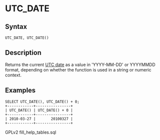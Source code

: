 # UTC\_DATE

## Syntax

```
UTC_DATE, UTC_DATE()
```

## Description

Returns the current [UTC date](../../data-types/string-data-types/character-sets/internationalization-and-localization/coordinated-universal-time.md) as a value in 'YYYY-MM-DD' or YYYYMMDD\
format, depending on whether the function is used in a string or numeric context.

## Examples

```
SELECT UTC_DATE(), UTC_DATE() + 0;
+------------+----------------+
| UTC_DATE() | UTC_DATE() + 0 |
+------------+----------------+
| 2010-03-27 |       20100327 |
+------------+----------------+
```

GPLv2 fill\_help\_tables.sql
